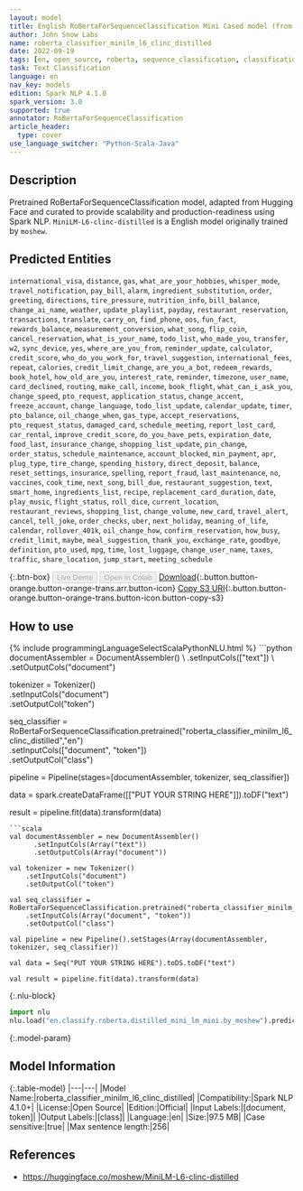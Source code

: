 ```yaml
---
layout: model
title: English RoBertaForSequenceClassification Mini Cased model (from moshew)
author: John Snow Labs
name: roberta_classifier_minilm_l6_clinc_distilled
date: 2022-09-19
tags: [en, open_source, roberta, sequence_classification, classification]
task: Text Classification
language: en
nav_key: models
edition: Spark NLP 4.1.0
spark_version: 3.0
supported: true
annotator: RoBertaForSequenceClassification
article_header:
  type: cover
use_language_switcher: "Python-Scala-Java"
---
```


## Description

Pretrained RoBertaForSequenceClassification model, adapted from Hugging Face and curated to provide scalability and production-readiness using Spark NLP. `MiniLM-L6-clinc-distilled` is a English model originally trained by `moshew`.

## Predicted Entities

`international_visa`, `distance`, `gas`, `what_are_your_hobbies`, `whisper_mode`, `travel_notification`, `pay_bill`, `alarm`, `ingredient_substitution`, `order`, `greeting`, `directions`, `tire_pressure`, `nutrition_info`, `bill_balance`, `change_ai_name`, `weather`, `update_playlist`, `payday`, `restaurant_reservation`, `transactions`, `translate`, `carry_on`, `find_phone`, `oos`, `fun_fact`, `rewards_balance`, `measurement_conversion`, `what_song`, `flip_coin`, `cancel_reservation`, `what_is_your_name`, `todo_list`, `who_made_you`, `transfer`, `w2`, `sync_device`, `yes`, `where_are_you_from`, `reminder_update`, `calculator`, `credit_score`, `who_do_you_work_for`, `travel_suggestion`, `international_fees`, `repeat`, `calories`, `credit_limit_change`, `are_you_a_bot`, `redeem_rewards`, `book_hotel`, `how_old_are_you`, `interest_rate`, `reminder`, `timezone`, `user_name`, `card_declined`, `routing`, `make_call`, `income`, `book_flight`, `what_can_i_ask_you`, `change_speed`, `pto_request`, `application_status`, `change_accent`, `freeze_account`, `change_language`, `todo_list_update`, `calendar_update`, `timer`, `pto_balance`, `oil_change_when`, `gas_type`, `accept_reservations`, `pto_request_status`, `damaged_card`, `schedule_meeting`, `report_lost_card`, `car_rental`, `improve_credit_score`, `do_you_have_pets`, `expiration_date`, `food_last`, `insurance_change`, `shopping_list_update`, `pin_change`, `order_status`, `schedule_maintenance`, `account_blocked`, `min_payment`, `apr`, `plug_type`, `tire_change`, `spending_history`, `direct_deposit`, `balance`, `reset_settings`, `insurance`, `spelling`, `report_fraud`, `last_maintenance`, `no`, `vaccines`, `cook_time`, `next_song`, `bill_due`, `restaurant_suggestion`, `text`, `smart_home`, `ingredients_list`, `recipe`, `replacement_card_duration`, `date`, `play_music`, `flight_status`, `roll_dice`, `current_location`, `restaurant_reviews`, `shopping_list`, `change_volume`, `new_card`, `travel_alert`, `cancel`, `tell_joke`, `order_checks`, `uber`, `next_holiday`, `meaning_of_life`, `calendar`, `rollover_401k`, `oil_change_how`, `confirm_reservation`, `how_busy`, `credit_limit`, `maybe`, `meal_suggestion`, `thank_you`, `exchange_rate`, `goodbye`, `definition`, `pto_used`, `mpg`, `time`, `lost_luggage`, `change_user_name`, `taxes`, `traffic`, `share_location`, `jump_start`, `meeting_schedule`

{:.btn-box}
<button class="button button-orange" disabled>Live Demo</button>
<button class="button button-orange" disabled>Open in Colab</button>
[Download](https://s3.amazonaws.com/auxdata.johnsnowlabs.com/public/models/roberta_classifier_minilm_l6_clinc_distilled_en_4.1.0_3.0_1663603735569.zip){:.button.button-orange.button-orange-trans.arr.button-icon}
[Copy S3 URI](s3://auxdata.johnsnowlabs.com/public/models/roberta_classifier_minilm_l6_clinc_distilled_en_4.1.0_3.0_1663603735569.zip){:.button.button-orange.button-orange-trans.button-icon.button-copy-s3}

## How to use



<div class="tabs-box" markdown="1">
{% include programmingLanguageSelectScalaPythonNLU.html %}
```python
documentAssembler = DocumentAssembler() \
    .setInputCols(["text"]) \
    .setOutputCols("document")

tokenizer = Tokenizer() \
    .setInputCols("document") \
    .setOutputCol("token")

seq_classifier = RoBertaForSequenceClassification.pretrained("roberta_classifier_minilm_l6_clinc_distilled","en") \
    .setInputCols(["document", "token"]) \
    .setOutputCol("class")
    
pipeline = Pipeline(stages=[documentAssembler, tokenizer, seq_classifier])

data = spark.createDataFrame([["PUT YOUR STRING HERE"]]).toDF("text")

result = pipeline.fit(data).transform(data)
```
```scala
val documentAssembler = new DocumentAssembler() 
      .setInputCols(Array("text")) 
      .setOutputCols(Array("document"))
      
val tokenizer = new Tokenizer()
    .setInputCols("document")
    .setOutputCol("token")
 
val seq_classifier = RoBertaForSequenceClassification.pretrained("roberta_classifier_minilm_l6_clinc_distilled","en") 
    .setInputCols(Array("document", "token"))
    .setOutputCol("class")
   
val pipeline = new Pipeline().setStages(Array(documentAssembler, tokenizer, seq_classifier))

val data = Seq("PUT YOUR STRING HERE").toDS.toDF("text")

val result = pipeline.fit(data).transform(data)
```


{:.nlu-block}
```python
import nlu
nlu.load("en.classify.roberta.distilled_mini_lm_mini.by_moshew").predict("""PUT YOUR STRING HERE""")
```

</div>

{:.model-param}
## Model Information

{:.table-model}
|---|---|
|Model Name:|roberta_classifier_minilm_l6_clinc_distilled|
|Compatibility:|Spark NLP 4.1.0+|
|License:|Open Source|
|Edition:|Official|
|Input Labels:|[document, token]|
|Output Labels:|[class]|
|Language:|en|
|Size:|97.5 MB|
|Case sensitive:|true|
|Max sentence length:|256|

## References

- https://huggingface.co/moshew/MiniLM-L6-clinc-distilled